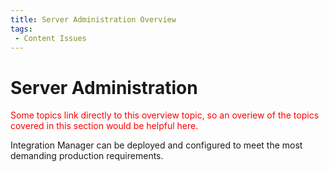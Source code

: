 ```yaml
---
title: Server Administration Overview
tags:
 - Content Issues
---
```


# Server Administration

<font color="red">
Some topics link directly to this overview topic, so an overiew of the topics covered in this section would be helpful here. 
</font>



Integration Manager can be deployed and configured to meet the most demanding production requirements.
